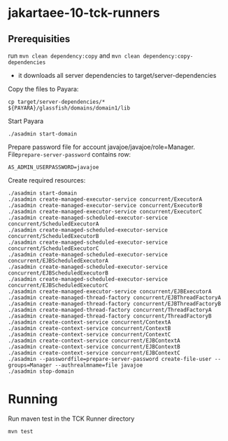 # jakartaee-10-tck-runners

## Prerequisities

run `mvn clean dependency:copy` and `mvn clean dependency:copy-dependencies`

* it downloads all server dependencies to target/server-dependencies

Copy the files to Payara:

	cp target/server-dependencies/* ${PAYARA}/glassfish/domains/domain1/lib

Start Payara

	./asadmin start-domain

Prepare password file for account javajoe/javajoe/role=Manager. File`prepare-server-password` contains row:

	AS_ADMIN_USERPASSWORD=javajoe

Create required resources:

	./asadmin start-domain
	./asadmin create-managed-executor-service concurrent/ExecutorA
	./asadmin create-managed-executor-service concurrent/ExecutorB
	./asadmin create-managed-executor-service concurrent/ExecutorC
	./asadmin create-managed-scheduled-executor-service concurrent/ScheduledExecutorA
	./asadmin create-managed-scheduled-executor-service concurrent/ScheduledExecutorB
	./asadmin create-managed-scheduled-executor-service concurrent/ScheduledExecutorC
	./asadmin create-managed-scheduled-executor-service concurrent/EJBScheduledExecutorA
	./asadmin create-managed-scheduled-executor-service concurrent/EJBScheduledExecutorB
	./asadmin create-managed-scheduled-executor-service concurrent/EJBScheduledExecutorC
	./asadmin create-managed-executor-service concurrent/EJBExecutorA
	./asadmin create-managed-thread-factory concurrent/EJBThreadFactoryA
	./asadmin create-managed-thread-factory concurrent/EJBThreadFactoryB
	./asadmin create-managed-thread-factory concurrent/ThreadFactoryA
	./asadmin create-managed-thread-factory concurrent/ThreadFactoryB
	./asadmin create-context-service concurrent/ContextA
	./asadmin create-context-service concurrent/ContextB
	./asadmin create-context-service concurrent/ContextC
	./asadmin create-context-service concurrent/EJBContextA
	./asadmin create-context-service concurrent/EJBContextB
	./asadmin create-context-service concurrent/EJBContextC
	./asadmin --passwordfile=prepare-server-password create-file-user --groups=Manager --authrealmname=file javajoe
	./asadmin stop-domain

# Running

Run maven test in the TCK Runner directory

	mvn test
